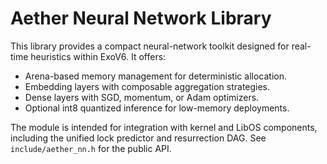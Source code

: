 # Aether Neural Network Library

This library provides a compact neural-network toolkit designed for
real-time heuristics within ExoV6. It offers:

- Arena-based memory management for deterministic allocation.
- Embedding layers with composable aggregation strategies.
- Dense layers with SGD, momentum, or Adam optimizers.
- Optional int8 quantized inference for low-memory deployments.

The module is intended for integration with kernel and LibOS components,
including the unified lock predictor and resurrection DAG. See
`include/aether_nn.h` for the public API.
